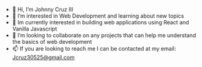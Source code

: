 - 👋 Hi, I’m Johnny Cruz III 
- 👀 I’m interested in Web Development and learning about new topics
- 🌱 Im currently interested in building web applications using React and Vanilla Javascript
- 💞️ I’m looking to collaborate on any projects that can help me understand the basics of web development
- 📫 If you are looking to reach me I can be contacted at my email: Jcruz30525@gmail.com

<!---
Jcruz525/Jcruz525 is a ✨ special ✨ repository because its `README.md` (this file) appears on your GitHub profile.
You can click the Preview link to take a look at your changes.
--->
